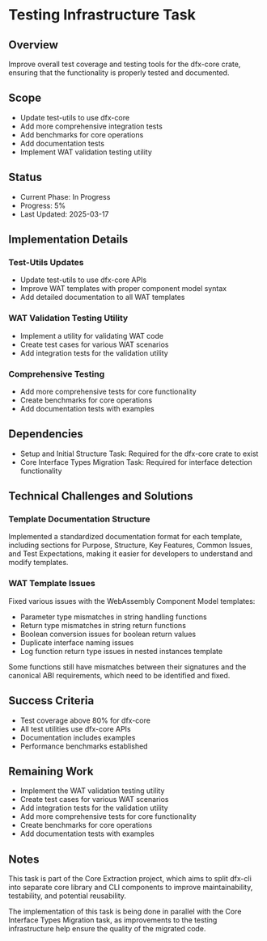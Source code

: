 # Testing Infrastructure Task

## Overview

Improve overall test coverage and testing tools for the dfx-core crate, ensuring that the functionality is properly tested and documented.

## Scope

- Update test-utils to use dfx-core
- Add more comprehensive integration tests
- Add benchmarks for core operations
- Add documentation tests
- Implement WAT validation testing utility

## Status

- Current Phase: In Progress
- Progress: 5%
- Last Updated: 2025-03-17

## Implementation Details

### Test-Utils Updates

- Update test-utils to use dfx-core APIs
- Improve WAT templates with proper component model syntax
- Add detailed documentation to all WAT templates

### WAT Validation Testing Utility

- Implement a utility for validating WAT code
- Create test cases for various WAT scenarios
- Add integration tests for the validation utility

### Comprehensive Testing

- Add more comprehensive tests for core functionality
- Create benchmarks for core operations
- Add documentation tests with examples

## Dependencies

- Setup and Initial Structure Task: Required for the dfx-core crate to exist
- Core Interface Types Migration Task: Required for interface detection functionality

## Technical Challenges and Solutions

### Template Documentation Structure

Implemented a standardized documentation format for each template, including sections for Purpose, Structure, Key Features, Common Issues, and Test Expectations, making it easier for developers to understand and modify templates.

### WAT Template Issues

Fixed various issues with the WebAssembly Component Model templates:

- Parameter type mismatches in string handling functions
- Return type mismatches in string return functions
- Boolean conversion issues for boolean return values
- Duplicate interface naming issues
- Log function return type issues in nested instances template

Some functions still have mismatches between their signatures and the canonical ABI requirements, which need to be identified and fixed.

## Success Criteria

- Test coverage above 80% for dfx-core
- All test utilities use dfx-core APIs
- Documentation includes examples
- Performance benchmarks established

## Remaining Work

- Implement the WAT validation testing utility
- Create test cases for various WAT scenarios
- Add integration tests for the validation utility
- Add more comprehensive tests for core functionality
- Create benchmarks for core operations
- Add documentation tests with examples

## Notes

This task is part of the Core Extraction project, which aims to split dfx-cli into separate core library and CLI components to improve maintainability, testability, and potential reusability.

The implementation of this task is being done in parallel with the Core Interface Types Migration task, as improvements to the testing infrastructure help ensure the quality of the migrated code.
